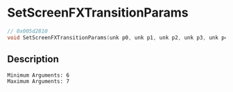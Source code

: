 # SetScreenFXTransitionParams
```c
// 0x005d2810
void SetScreenFXTransitionParams(unk p0, unk p1, unk p2, unk p3, unk p4, unk p5, ...)
```
## Description
```
Minimum Arguments: 6
Maximum Arguments: 7
```
